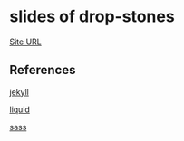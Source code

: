 # slides of drop-stones

[Site URL](https://drop-stones.github.io/slides/)

## References

[jekyll](https://jekyllrb.com/)

[liquid](https://shopify.github.io/liquid/)

[sass](https://sass-lang.com/)
